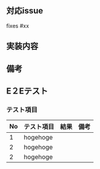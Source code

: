 ## 対応issue
fixes #xx

## 実装内容

## 備考

## E２Eテスト
### テスト項目

| No  | テスト項目 | 結果     | 備考 |
| :-- | :------- | :------- | :--- |
| 1   | hogehoge |  |     |
| 2   | hogehoge |  |   |
| 2   | hogehoge |  |    |

<!--
No - 動作手順とe2eテスト項目書に紐づいた番号を入力
テスト項目 - 項目を記載
結果 - ○ or ×
備考 - テストが不合格だった場合などに、詳細を入力
-->
